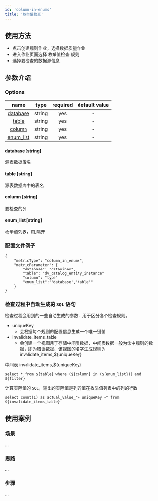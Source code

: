 ```yaml
---
id: 'column-in-enums'
title: '枚举值检查'
---
```

## 使用方法
- 点击创建规则作业，选择数据质量作业
- 进入作业页面选择 枚举值检查 规则
- 选择要检查的数据源信息

## 参数介绍
### Options

|             name             |  type  |  required  | default value |
|:----------------------------:|:------:|:----------:|:-------------:|
| [database](#database-string) | string |    yes     |       -       |
|    [table](#table-string)    | string |    yes     |       -       |
|   [column](#column-string)   | string |    yes     |       -       |
|   [enum_list](#enum_list-string)   | string |    yes     |       -       |

#### database [string]
源表数据库名
#### table [string]
源表数据库中的表名
#### column [string]
要检查的列
#### enum_list [string]
枚举值列表，用,隔开

### 配置文件例子
```
{
    "metricType": "column_in_enums",
    "metricParameter": {
        "database": "datavines",
        "table": "dv_catalog_entity_instance",
        "column": "type"
        "enum_list":"'database','table'"
    }
}
```

### 检查过程中自动生成的 `SQL` 语句

检查过程会用到的一些自动生成的参数，用于区分各个检查规则。
- uniqueKey
    - 会根据每个规则的配置信息生成一个唯一键值
- invalidate_items_table
    - 会创建一个视图用于存储中间表数据，中间表数据一般为命中规则的数据，即为错误数据，该视图的名字生成规则为 invalidate_items_${uniqueKey}

中间表 invalidate_items_${uniqueKey}
```
select * from ${table} where (${column} in (${enum_list})) and ${filter}
```
计算实际值的 `SQL`，输出的实际值是列的值在枚举值列表中的列的行数
```
select count(1) as actual_value_"+ uniqueKey +" from ${invalidate_items_table}
```

## 使用案例

### 场景
...

### 思路
...

### 步骤
...
